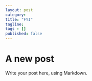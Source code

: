 ```yaml
---
layout: post 
category: 
title: "FYI"
tagline: 
tags : [] 
published: false
---
```


# A new post #

Write your post here, using Markdown.

